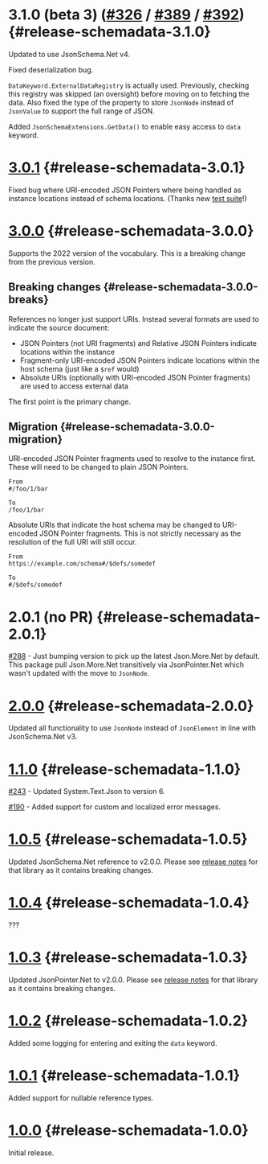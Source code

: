 # 3.1.0 (beta 3) ([#326](https://github.com/gregsdennis/json-everything/pull/326) / [#389](https://github.com/gregsdennis/json-everything/pull/389) / [#392](https://github.com/gregsdennis/json-everything/pull/392)) {#release-schemadata-3.1.0}

Updated to use JsonSchema.Net v4.

Fixed deserialization bug.

`DataKeyword.ExternalDataRegistry` is actually used.  Previously, checking this registry was skipped (an oversight) before moving on to fetching the data.  Also fixed the type of the property to store `JsonNode` instead of `JsonValue` to support the full range of JSON.

Added `JsonSchemaExtensions.GetData()` to enable easy access to `data` keyword.

# [3.0.1](https://github.com/gregsdennis/json-everything/pull/316) {#release-schemadata-3.0.1}

Fixed bug where URI-encoded JSON Pointers where being handled as instance locations instead of schema locations.  (Thanks new [test suite](https://github.com/gregsdennis/json-schema-vocab-test-suites)!)

# [3.0.0](https://github.com/gregsdennis/json-everything/pull/316) {#release-schemadata-3.0.0}

Supports the 2022 version of the vocabulary.  This is a breaking change from the previous version.

## Breaking changes {#release-schemadata-3.0.0-breaks}

References no longer just support URIs.  Instead several formats are used to indicate the source document:

- JSON Pointers (not URI fragments) and Relative JSON Pointers indicate locations within the instance
- Fragment-only URI-encoded JSON Pointers indicate locations within the host schema (just like a `$ref` would)
- Absolute URIs (optionally with URI-encoded JSON Pointer fragments) are used to access external data

The first point is the primary change.

## Migration {#release-schemadata-3.0.0-migration}

URI-encoded JSON Pointer fragments used to resolve to the instance first.  These will need to be changed to plain JSON Pointers.

```
From
#/foo/1/bar

To
/foo/1/bar
```

Absolute URIs that indicate the host schema may be changed to URI-encoded JSON Pointer fragments.  This is not strictly necessary as the resolution of the full URI will still occur.

```
From
https://example.com/schema#/$defs/somedef

To
#/$defs/somedef
```

# 2.0.1 (no PR) {#release-schemadata-2.0.1}

[#288](https://github.com/gregsdennis/json-everything/issues/288) - Just bumping version to pick up the latest Json.More.Net by default.  This package pull Json.More.Net transitively via JsonPointer.Net which wasn't updated with the move to `JsonNode`.

# [2.0.0](https://github.com/gregsdennis/json-everything/pull/280) {#release-schemadata-2.0.0}

Updated all functionality to use `JsonNode` instead of `JsonElement` in line with JsonSchema.Net v3.

# [1.1.0](https://github.com/gregsdennis/json-everything/pull/249) {#release-schemadata-1.1.0}

[#243](https://github.com/gregsdennis/json-everything/pull/243) - Updated System.Text.Json to version 6.

[#190](https://github.com/gregsdennis/json-everything/issues/190) - Added support for custom and localized error messages.

# [1.0.5](https://github.com/gregsdennis/json-everything/pull/200) {#release-schemadata-1.0.5}

Updated JsonSchema.Net reference to v2.0.0.  Please see [release notes](./json-schema.md) for that library as it contains breaking changes.

# [1.0.4](https://github.com/gregsdennis/json-everything/pull/???) {#release-schemadata-1.0.4}

???

# [1.0.3](https://github.com/gregsdennis/json-everything/pull/182) {#release-schemadata-1.0.3}

Updated JsonPointer.Net to v2.0.0.  Please see [release notes](./json-pointer.md) for that library as it contains breaking changes.

# [1.0.2](https://github.com/gregsdennis/json-everything/pull/120) {#release-schemadata-1.0.2}

Added some logging for entering and exiting the `data` keyword.

# [1.0.1](https://github.com/gregsdennis/json-everything/pull/75) {#release-schemadata-1.0.1}

Added support for nullable reference types.

# [1.0.0](https://github.com/gregsdennis/json-everything/pull/72) {#release-schemadata-1.0.0}

Initial release.